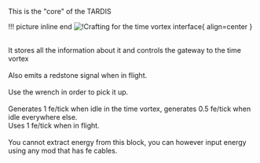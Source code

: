 This is the "core" of the TARDIS

!!! picture inline end 
    ![!Crafting for the time vortex interface](https://imgur.com/mzPcmN2.png){ align=center }

<br>
It stores all the information about it and controls the gateway to the time vortex
<br><br>
Also emits a redstone signal when in flight. 
<br><br>
Use the wrench in order to pick it up. 
<br><br>
Generates 1 fe/tick when idle in the time vortex, generates 0.5 fe/tick when idle everywhere else. 
<br>
Uses 1 fe/tick when in flight. 
<br><br>
You cannot extract energy from this block, you can however input energy using any mod that has fe cables.
